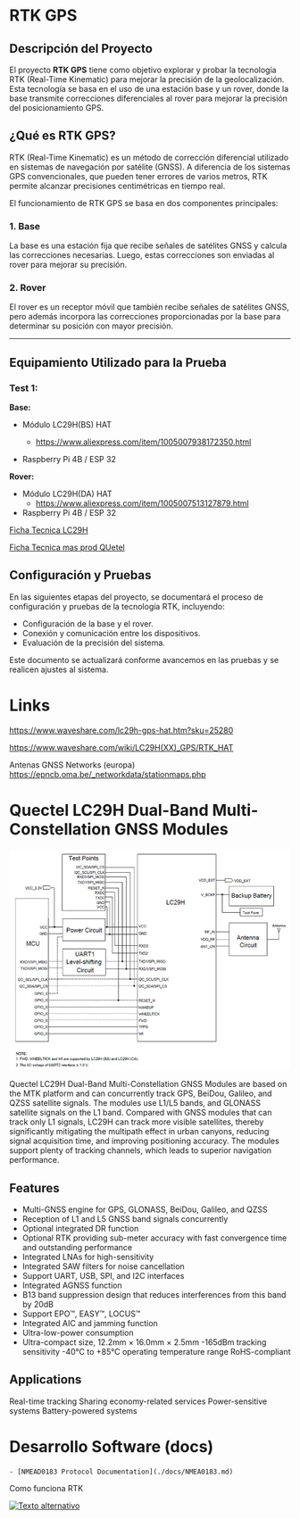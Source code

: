 # RTK GPS

## Descripción del Proyecto

El proyecto **RTK GPS** tiene como objetivo explorar y probar la tecnología RTK (Real-Time Kinematic) para mejorar la precisión de la geolocalización. Esta tecnología se basa en el uso de una estación base y un rover, donde la base transmite correcciones diferenciales al rover para mejorar la precisión del posicionamiento GPS.

## ¿Qué es RTK GPS?

RTK (Real-Time Kinematic) es un método de corrección diferencial utilizado en sistemas de navegación por satélite (GNSS). A diferencia de los sistemas GPS convencionales, que pueden tener errores de varios metros, RTK permite alcanzar precisiones centimétricas en tiempo real.

El funcionamiento de RTK GPS se basa en dos componentes principales:

### 1. Base
La base es una estación fija que recibe señales de satélites GNSS y calcula las correcciones necesarias. Luego, estas correcciones son enviadas al rover para mejorar su precisión.

### 2. Rover
El rover es un receptor móvil que también recibe señales de satélites GNSS, pero además incorpora las correcciones proporcionadas por la base para determinar su posición con mayor precisión.

---

## Equipamiento Utilizado para la Prueba

### Test 1:

**Base:**
- Módulo LC29H(BS) HAT 
    - https://www.aliexpress.com/item/1005007938172350.html

- Raspberry Pi 4B / ESP 32

**Rover:**
- Módulo LC29H(DA) HAT
    -   https://www.aliexpress.com/item/1005007513127879.html
- Raspberry Pi 4B / ESP 32



[Ficha Tecnica LC29H](./docs/Quectel_LC29H_GNSS_Specification_V11-1.pdf)

[Ficha Tecnica mas prod QUetel](./docs/Quectel_Product_Brochure_V8.2.pdf)

## Configuración y Pruebas

En las siguientes etapas del proyecto, se documentará el proceso de configuración y pruebas de la tecnología RTK, incluyendo:
- Configuración de la base y el rover.
- Conexión y comunicación entre los dispositivos.
- Evaluación de la precisión del sistema.

Este documento se actualizará conforme avancemos en las pruebas y se realicen ajustes al sistema.


# Links


https://www.waveshare.com/lc29h-gps-hat.htm?sku=25280

https://www.waveshare.com/wiki/LC29H(XX)_GPS/RTK_HAT


Antenas GNSS Networks (europa)
https://epncb.oma.be/_networkdata/stationmaps.php




# Quectel LC29H Dual-Band Multi-Constellation GNSS Modules

![Diagram](./docs/images/Block%20Diagram.webp)

Quectel LC29H Dual-Band Multi-Constellation GNSS Modules are based on the MTK platform and can concurrently track GPS, BeiDou, Galileo, and QZSS satellite signals. The modules use L1/L5 bands, and GLONASS satellite signals on the L1 band. Compared with GNSS modules that can track only L1 signals, LC29H can track more visible satellites, thereby significantly mitigating the multipath effect in urban canyons, reducing signal acquisition time, and improving positioning accuracy. The modules support plenty of tracking channels, which leads to superior navigation performance.

## Features
- Multi-GNSS engine for GPS, GLONASS, BeiDou, Galileo, and QZSS
- Reception of L1 and L5 GNSS band signals concurrently
- Optional integrated DR function
- Optional RTK providing sub-meter accuracy with fast convergence time and outstanding performance
- Integrated LNAs for high-sensitivity
- Integrated SAW filters for noise cancellation
- Support UART, USB, SPI, and I2C interfaces
- Integrated AGNSS function
- B13 band suppression design that reduces interferences from this band by 20dB
- Support EPO™, EASY™, LOCUS™
- Integrated AIC and jamming function
- Ultra-low-power consumption
- Ultra-compact size, 12.2mm × 16.0mm × 2.5mm
    -165dBm tracking sensitivity
    -40°C to +85°C operating temperature range
RoHS-compliant


## Applications
Real-time tracking
Sharing economy-related services
Power-sensitive systems
Battery-powered systems


# Desarrollo Software (docs)

    - [NMEAD0183 Protocol Documentation](./docs/NMEA0183.md)

    

Como funciona RTK

[![Texto alternativo](https://img.youtube.com/vi/ieearzWTCZw/0.jpg)](https://www.youtube.com/watch?v=ieearzWTCZw)